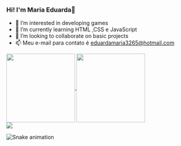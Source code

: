 ### Hi! I'm Maria Eduarda👋
- 👀 I’m interested in developing games
- 🌱 I’m currently learning HTML ,CSS e JavaScript
- 💞️ I’m looking to collaborate on basic projects
- 📫 Meu e-mail para contato é eduardamaria3265@hotmail.com
 
 
<div >
  <a href="https://github.com/Mariaeeduarda">
  <img height="180em" align="center" src="https://github-readme-stats.vercel.app/api?username=Mariaeeduarda&show_icons=true&theme=dracula&include_all_commits=true&count_private=true"/>
  <img height="180em" align="center" src="https://github-readme-stats.vercel.app/api/top-langs/?username=Mariaeeduarda&layout=compact&langs_count=7&theme=dracula"/>
</div>

 <div>
   <a href="https://www.linkedin.com/in/maria-eduarda-berto-da-silva-a68a5b221/" target="_blank"><img src="https://img.shields.io/badge/-LinkedIn-%230077B5?style=for-the-badge&logo=linkedin&logoColor=white" target="_blank"></a>
 </div>
 
  ![Snake animation](https://github.com/Mariaeeduarda/Mariaeeduarda/blob/output/github-contribution-grid-snake.svg)
    
  
